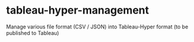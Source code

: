 # tableau-hyper-management

Manage various file format (CSV / JSON) into Tableau-Hyper format (to be published to Tableau)